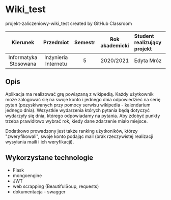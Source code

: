 # Wiki_test
projekt-zaliczeniowy-wiki_test created by GitHub Classroom

| Kierunek              | Przedmiot            | Semestr | Rok akademicki |Student realizujący projekt|
| :-------------------: | :-------------------:| :-----: | :------------: |:--------------------------|
| Informatyka Stosowana | Inżynieria Internetu | 5       | 2020/2021      |Edyta Mróz                 |

## Opis
Aplikacja ma realizować grę powiązaną z wikipedią. Każdy użytkownik może zalogować się na swoje konto i jednego dnia odpowiedzieć na serię pytań (pozyskiwanych przy pomocy serwisu wikipedia - kalendarium jednego dnia).
Wszystkie wydarzenia których pytania będą dotyczyć wydarzyły się dnia, którego odpowiadamy na pytania. 
Aby zdobyć punkty trzeba prawidłowo wybrać rok, kiedy dane zdarzenie miało miejsce.

Dodatkowo prowadzony jest także ranking użytkoników, którzy "zweryfikowali", swoje konto podając mail (brak rzeczywistej realizacji wysyłania maili i ich weryfikacji).


## Wykorzystane technologie
* Flask
* mongoengine
* JWT 
* web scrapping (BeautifulSoup, requests)
* dokumentacja - swagger
